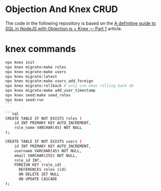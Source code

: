 # Objection And Knex CRUD

The code in the following repository is based on the
[A definitive guide to SQL in NodeJS with Objection.js + Knex — Part 1](https://dev.to/mrscx/a-definitive-guide-to-sql-in-nodejs-with-objection-js-knex-part-1-4c2e)
article.

# knex commands

````bash
npx knex init
npx knex migrate:make roles
npx knex migrate:make users
npx knex migrate:latest
npx knex migrate:make users_add_foreign
npx knex migrate:rollback # only use when rolling back db
npx knex migrate:make add_user_timestamp
npx knex seed:make seed_roles
npx knex seed:run
```

```sql
CREATE TABLE IF NOT EXISTS roles (
    id INT PRIMARY KEY AUTO_INCREMENT,
    role_name VARCHAR(45) NOT NULL
);

CREATE TABLE IF NOT EXISTS users (
    id INT PRIMARY KEY AUTO_INCREMENT,
    username VARCHAR(45) NOT NULL,
    email VARCHAR(255) NOT NULL,
    role_id INT,
    FOREIGN KEY (role_id)
      REFERENCES roles (id)
      ON DELETE SET NULL
      ON UPDATE CASCADE
);
````
